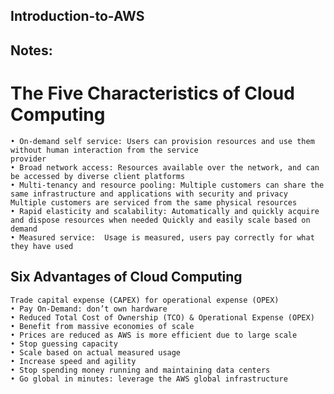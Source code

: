 ## Introduction-to-AWS

## Notes:

# The Five Characteristics of Cloud Computing
    • On-demand self service: Users can provision resources and use them without human interaction from the service
    provider
    • Broad network access: Resources available over the network, and can be accessed by diverse client platforms
    • Multi-tenancy and resource pooling: Multiple customers can share the same infrastructure and applications with security and privacy Multiple customers are serviced from the same physical resources
    • Rapid elasticity and scalability: Automatically and quickly acquire and dispose resources when needed Quickly and easily scale based on demand
    • Measured service:  Usage is measured, users pay correctly for what they have used

## Six Advantages of Cloud Computing

    Trade capital expense (CAPEX) for operational expense (OPEX)
    • Pay On-Demand: don’t own hardware
    • Reduced Total Cost of Ownership (TCO) & Operational Expense (OPEX)
    • Benefit from massive economies of scale
    • Prices are reduced as AWS is more efficient due to large scale
    • Stop guessing capacity
    • Scale based on actual measured usage
    • Increase speed and agility
    • Stop spending money running and maintaining data centers
    • Go global in minutes: leverage the AWS global infrastructure

